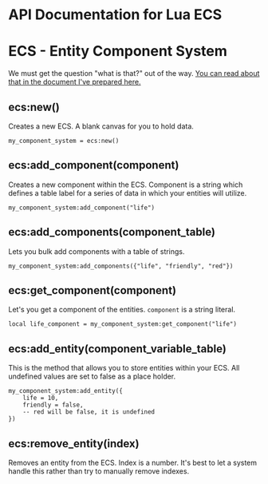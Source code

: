 # API Documentation for Lua ECS

# ECS - Entity Component System

We must get the question "what is that?" out of the way. [You can read about that in the document I've prepared here.](https://github.com/jordan4ibanez/moongl_test/blob/main/api_documentation/what_is_ecs.md)


## ecs:new()

Creates a new ECS. A blank canvas for you to hold data.

```
my_component_system = ecs:new()
```

## ecs:add_component(component)

Creates a new component within the ECS. Component is a string which defines a table label for a series of data in which your entities will utilize.

```
my_component_system:add_component("life")
```

## ecs:add_components(component_table)

Lets you bulk add components with a table of strings.
```
my_component_system:add_components({"life", "friendly", "red"})
```

## ecs:get_component(component)

Let's you get a component of the entities. ``component`` is a string literal.

```
local life_component = my_component_system:get_component("life")
```

## ecs:add_entity(component_variable_table)

This is the method that allows you to store entities within your ECS. All undefined values are set to false as a place holder.

```
my_component_system:add_entity({
    life = 10,
    friendly = false,
    -- red will be false, it is undefined
})
```

## ecs:remove_entity(index)

Removes an entity from the ECS. Index is a number. It's best to let a system handle this rather than try to manually remove indexes.

